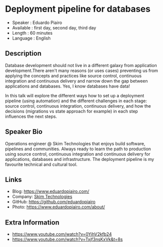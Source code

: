 Deployment pipeline for databases
=================================================

* Speaker   : Eduardo Piairo
* Available : first day, second day, third day
* Length    : 60 minutes
* Language  : English

Description
-----------

Database development should not live in a different galaxy from application development.There aren't many reasons (or uses cases) preventing us from applying the concepts and practices like source control, continuous integration and continuous delivery and narrow down the gap between applications and databases. Yes, I know databases have data!

In this talk will explore the different ways how to set up a deployment pipeline (using automation) and the different challenges in each stage: source control, continuous integration, continuous delivery, and how the decisions (migrations vs state approach for example) in each step influences the next steps.

Speaker Bio
-----------

Operations engineer @ Skim Technologies that enjoys build software, pipelines and communities. Always ready to learn the path to production using source control, continuous integration and continuous delivery for applications, databases and infrastructure. The deployment pipeline is my favourite technical and cultural tool. 

Links
-----

* Blog: https://www.eduardopiairo.com/
* Company: [Skim Technologies](https://www.skimtechnologies.com/) 
* GitHub: https://github.com/eduardopiairo
* Photo: https://www.eduardopiairo.com/about/

Extra Information
-----------------

* https://www.youtube.com/watch?v=0YihV2kfb24
* https://www.youtube.com/watch?v=Txjf3nsKxVk&t=8s
